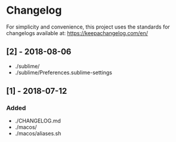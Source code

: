 # Changelog
For simplicity and convenience, this project uses the standards
for changelogs available at: https://keepachangelog.com/en/

## [2] - 2018-08-06
- ./sublime/
- ./sublime/Preferences.sublime-settings

## [1] - 2018-07-12
### Added
- ./CHANGELOG.md
- ./macos/
- ./macos/aliases.sh